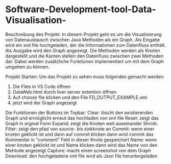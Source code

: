 # Software-Development-tool-Data-Visualisation-

Beschreibung des Projekt:
In diesem Projekt geht es um die Visualisierung von Datenaustausch zwischen Java Methoden als ein Graph. Als Eingabe wird ein xml file hochgeladen, der die Informationen zum Datenfluss enthält. Als Ausgabe wird den Graph angezeigt. Die Methoden werden als Knoten dargestellt und die Kanten stellen den Datenfluss zwischen zwei Methoden dar. Dabei werden zusätzliche Funktionen implementiert um mit dem Graph umgehen zu können.

Projekt Starten:
Um das Projekt zu sehen muss folgendes gemacht werden:
1. Die Files in VS Code öffnen 
2. DataWeb.html durch liver server extention öffnen
3. Auf choose file klicken und den File FD_OUTPUT_EXAMPLE.xml 
4. jetzt wird der Graph angezeigt

Die Funktionen der Buttons im Topbar:
Clear: löscht den existierenden Graph und ermöglicht erneut das hochladen von xml file
Reset: zeigt das Graph in orginal Form
Expand: zeigt die Knoten weit auseinander
Shrink: 
Filter: zeigt den pfad von source- bis sinkknote an
Commit: wenn einer knoten geklickt ist und dann auf commit klicken dann wird commit das Kommentar in "comment" Feld in dieser Knote gespeichert
Name: wenn einer knoten geklickt ist und Name klicken dann wird das Name von den Mehtode angezeigt
Capture: macht einen screenshot von dem Graph
Download: den hochgeladene xml file wird als Json file heruntergeladen


